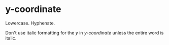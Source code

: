 # y-coordinate

Lowercase. Hyphenate.

Don't use italic formatting for the *y* in *y-coordinate* unless the entire word is italic.
